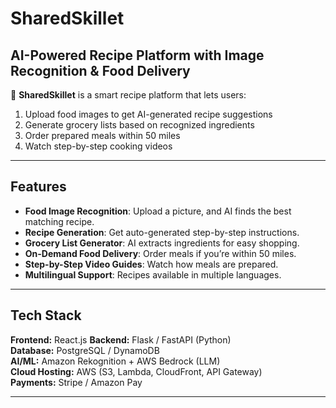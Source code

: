 # SharedSkillet
## AI-Powered Recipe Platform with Image Recognition & Food Delivery  

🚀 **SharedSkillet** is a smart recipe platform that lets users:  
1. Upload food images to get AI-generated recipe suggestions  
2. Generate grocery lists based on recognized ingredients  
3. Order prepared meals within 50 miles  
4. Watch step-by-step cooking videos  

---

##  Features
-  **Food Image Recognition**: Upload a picture, and AI finds the best matching recipe.
-  **Recipe Generation**: Get auto-generated step-by-step instructions.
-  **Grocery List Generator**: AI extracts ingredients for easy shopping.
-  **On-Demand Food Delivery**: Order meals if you’re within 50 miles.
-  **Step-by-Step Video Guides**: Watch how meals are prepared.
-  **Multilingual Support**: Recipes available in multiple languages.

---

## Tech Stack
**Frontend:** React.js 
**Backend:** Flask / FastAPI (Python)  
**Database:** PostgreSQL / DynamoDB  
**AI/ML:** Amazon Rekognition + AWS Bedrock (LLM)  
**Cloud Hosting:** AWS (S3, Lambda, CloudFront, API Gateway)  
**Payments:** Stripe / Amazon Pay  

---
